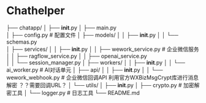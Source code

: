 # Chathelper
├── chatapp/
│   ├── __init__.py
│   ├── main.py                 
│   ├── config.py              # 配置文件
│   ├── models/
│   │   ├── __init__.py
│   │   └── schemas.py         
│   ├── services/
│   │   ├── __init__.py
│   │   ├── wework_service.py  # 企业微信服务
│   │   ├── ragflow_service.py
│   │   ├── openai_service.py  
│   │   └── session_manager.py 
│   ├── workers/
│   │   ├── __init__.py
│   │   └── ai_worker.py       # AI对话单元
│   ├── api/
│   │   ├── __init__.py
│   │   └── wework_webhook.py  # 企业微信回调API 利用官方WXBizMsgCrypt库进行消息解密 ？？需要回调URL？
│   └── utils/
│       ├── __init__.py
│       ├── crypto.py          # 加密解密工具
│       └── logger.py          # 日志工具
└── README.md


